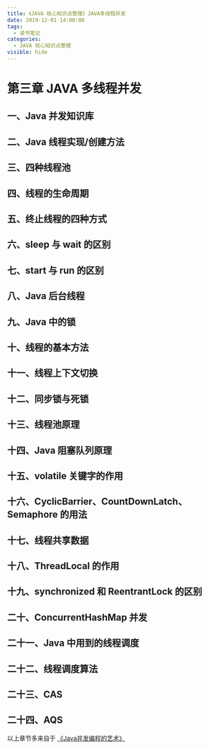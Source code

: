 ```yaml
---
title: 《JAVA 核心知识点整理》JAVA多线程并发
date: 2019-12-01 14:00:00
tags: 
  - 读书笔记
categories:
  - JAVA 核心知识点整理
visible: hide
---
```

# 第三章 JAVA 多线程并发

## 一、Java 并发知识库

## 二、Java 线程实现/创建方法

## 三、四种线程池

## 四、线程的生命周期

## 五、终止线程的四种方式

## 六、sleep 与 wait 的区别

## 七、start 与 run 的区别

## 八、Java 后台线程

## 九、Java 中的锁

## 十、线程的基本方法

## 十一、线程上下文切换

## 十二、同步锁与死锁

## 十三、线程池原理

## 十四、Java 阻塞队列原理

## 十五、volatile 关键字的作用

## 十六、CyclicBarrier、CountDownLatch、Semaphore 的用法

## 十七、线程共享数据

## 十八、ThreadLocal 的作用

## 十九、synchronized 和 ReentrantLock 的区别

## 二十、ConcurrentHashMap 并发

## 二十一、Java 中用到的线程调度

## 二十二、线程调度算法

## 二十三、CAS

## 二十四、AQS

以上章节多来自于 [《Java并发编程的艺术》]()

